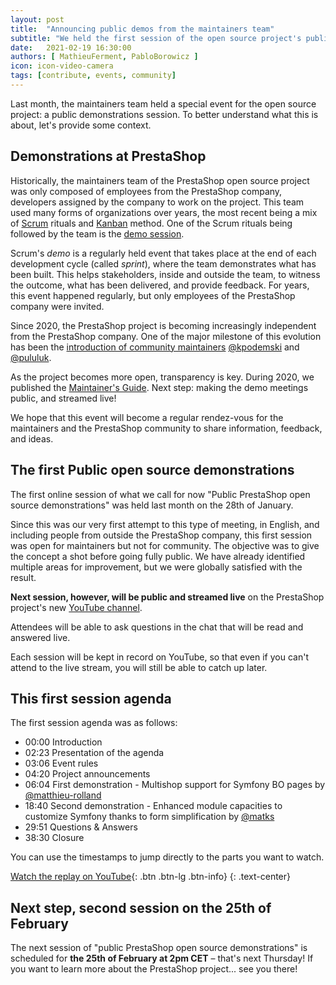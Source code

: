 ```yaml
---
layout: post
title:  "Announcing public demos from the maintainers team"
subtitle: "We held the first session of the open source project's public demo"
date:   2021-02-19 16:30:00
authors: [ MathieuFerment, PabloBorowicz ]
icon: icon-video-camera
tags: [contribute, events, community]
---
```


Last month, the maintainers team held a special event for the open source project: a public demonstrations session. To better understand what this is about, let's provide some context.

## Demonstrations at PrestaShop

Historically, the maintainers team of the PrestaShop open source project was only composed of employees from the PrestaShop company, developers assigned by the company to work on the project. This team used many forms of organizations over years, the most recent being a mix of [Scrum](https://en.wikipedia.org/wiki/Scrum_(software_development)) rituals and [Kanban](https://en.wikipedia.org/wiki/Kanban_(development)) method. One of the Scrum rituals being followed by the team is the [demo session](https://manifesto.co.uk/scrum-practice-sprint-demo/).

Scrum's _demo_ is a regularly held event that takes place at the end of each development cycle (called _sprint_), where the team demonstrates what has been built. This helps stakeholders, inside and outside the team, to witness the outcome, what has been delivered, and provide feedback. For years, this event happened regularly, but only employees of the PrestaShop company were invited.

Since 2020, the PrestaShop project is becoming increasingly independent from the PrestaShop company. One of the major milestone of this evolution has been the [introduction of community maintainers](https://build.prestashop.com/news/coreweekly-43-2020/) [@kpodemski](https://github.com/kpodemski) and [@pululuk](https://github.com/pululuk).

As the project becomes more open, transparency is key. During 2020, we published the [Maintainer's Guide](https://devdocs.prestashop.com/1.7/project/maintainers-guide/). Next step: making the demo meetings public, and streamed live!

We hope that this event will become a regular rendez-vous for the maintainers and the PrestaShop community to share information, feedback, and ideas.

## The first Public open source demonstrations

The first online session of what we call for now "Public PrestaShop open source demonstrations" was held last month on the 28th of January.

Since this was our very first attempt to this type of meeting, in English, and including people from outside the PrestaShop company, this first session was open for maintainers but not for community. The objective was to give the concept a shot before going fully public. We have already identified multiple areas for improvement, but we were globally satisfied with the result.

**Next session, however, will be public and streamed live** on the PrestaShop project's new [YouTube channel](https://www.youtube.com/channel/UCchgBHHhl5Vu7HgjrzpvVQQ).

Attendees will be able to ask questions in the chat that will be read and answered live.

Each session will be kept in record on YouTube, so that even if you can't attend to the live stream, you will still be able to catch up later.

## This first session agenda

The first session agenda was as follows:

- 00:00 Introduction
- 02:23 Presentation of the agenda
- 03:06 Event rules
- 04:20 Project announcements
- 06:04 First demonstration - Multishop support for Symfony BO pages by [@matthieu-rolland](http://github.com/matthieu-rolland)
- 18:40 Second demonstration - Enhanced module capacities to customize Symfony thanks to form simplification by [@matks](http://github.com/matks)
- 29:51 Questions & Answers
- 38:30 Closure

You can use the timestamps to jump directly to the parts you want to watch.

[Watch the replay on YouTube](https://www.youtube.com/watch?v=pski9AHrAp0){: .btn .btn-lg .btn-info}
{: .text-center}

## Next step, second session on the 25th of February

The next session of "public PrestaShop open source demonstrations" is scheduled for **the 25th of February at 2pm CET** – that's next Thursday! If you want to learn more about the PrestaShop project... see you there!
